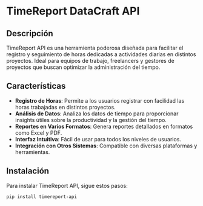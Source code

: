 # TimeReport DataCraft API

## Descripción
TimeReport API es una herramienta poderosa diseñada para facilitar el registro y seguimiento de horas dedicadas a actividades diarias en distintos proyectos. Ideal para equipos de trabajo, freelancers y gestores de proyectos que buscan optimizar la administración del tiempo.

## Características
- **Registro de Horas**: Permite a los usuarios registrar con facilidad las horas trabajadas en distintos proyectos.
- **Análisis de Datos**: Analiza los datos de tiempo para proporcionar insights útiles sobre la productividad y la gestión del tiempo.
- **Reportes en Varios Formatos**: Genera reportes detallados en formatos como Excel y PDF.
- **Interfaz Intuitiva**: Fácil de usar para todos los niveles de usuarios.
- **Integración con Otros Sistemas**: Compatible con diversas plataformas y herramientas.

## Instalación
Para instalar TimeReport API, sigue estos pasos:

```bash
pip install timereport-api

